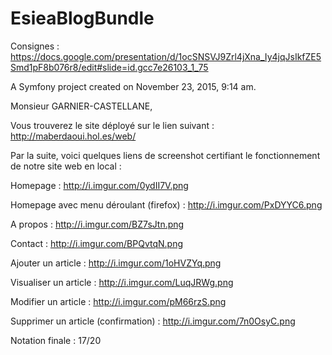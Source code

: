 EsieaBlogBundle
===============

Consignes : https://docs.google.com/presentation/d/1ocSNSVJ9Zrl4jXna_Iy4jqJsIkfZE5Smd1pF8b076r8/edit#slide=id.gcc7e26103_1_75

A Symfony project created on November 23, 2015, 9:14 am.

Monsieur GARNIER-CASTELLANE,

Vous trouverez le site déployé sur le lien suivant : http://maberdaoui.hol.es/web/

Par la suite, voici quelques liens de screenshot certifiant le fonctionnement de notre site web en local :

Homepage : http://i.imgur.com/0ydII7V.png

Homepage avec menu déroulant (firefox) : http://i.imgur.com/PxDYYC6.png

A propos : http://i.imgur.com/BZ7sJtn.png

Contact : http://i.imgur.com/BPQvtqN.png

Ajouter un article : http://i.imgur.com/1oHVZYq.png

Visualiser un article : http://i.imgur.com/LuqJRWg.png

Modifier un article : http://i.imgur.com/pM66rzS.png

Supprimer un article (confirmation) : http://i.imgur.com/7n0OsyC.png 


Notation finale : 17/20

